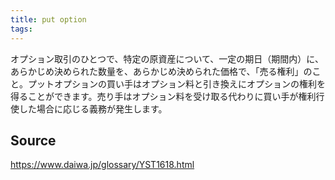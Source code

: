 ```yaml
---
title: put option
tags: 
---
```


オプション取引のひとつで、特定の原資産について、一定の期日（期間内）に、あらかじめ決められた数量を、あらかじめ決められた価格で、「売る権利」のこと。プットオプションの買い手はオプション料と引き換えにオプションの権利を得ることができます。売り手はオプション料を受け取る代わりに買い手が権利行使した場合に応じる義務が発生します。

## Source
https://www.daiwa.jp/glossary/YST1618.html